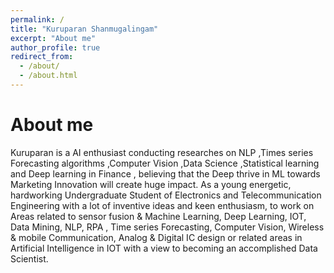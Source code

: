 ```yaml
---
permalink: /
title: "Kuruparan Shanmugalingam"
excerpt: "About me"
author_profile: true
redirect_from: 
  - /about/
  - /about.html
---
```



About me
======
Kuruparan is a AI enthusiast conducting researches on NLP ,Times series Forecasting algorithms ,Computer Vision ,Data Science ,Statistical learning and Deep learning in Finance , believing that the Deep thrive in ML towards Marketing Innovation will create huge impact. 
As a young energetic, hardworking Undergraduate Student of Electronics and Telecommunication Engineering with a lot of inventive ideas and keen enthusiasm,  to work on Areas related to sensor fusion  & Machine Learning, Deep Learning, IOT, Data Mining,  NLP,  RPA , Time series Forecasting, Computer Vision, Wireless & mobile Communication, Analog & Digital IC design or related areas in Artificial Intelligence in IOT with a view to becoming an accomplished Data Scientist.


